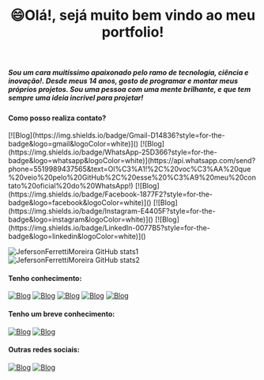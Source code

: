 <!-- WELLCOME -->
<body id="github-portfolio">
    <header id="github-menu">
        <h1>😄Olá!, sejá muito bem vindo ao meu portfolio!</h1>
    </header>
</body>

<main>
    
</main>

##### Sou um cara muitíssimo apaixonado pelo ramo de tecnologia, ciência e inovação!. Desde meus 14 anos, gosto de programar e montar meus próprios projetos. Sou uma pessoa com uma mente brilhante, e que tem sempre uma ideia incrivel para projetar!
#### Como posso realiza contato?
<div id="gh-contacts">
    [![Blog](https://img.shields.io/badge/Gmail-D14836?style=for-the-badge&logo=gmail&logoColor=white)]()
    [![Blog](https://img.shields.io/badge/WhatsApp-25D366?style=for-the-badge&logo=whatsapp&logoColor=white)](https://api.whatsapp.com/send?phone=5519989437565&text=Ol%C3%A1!%2C%20voc%C3%AA%20que%20veio%20pelo%20GitHub%2C%20esse%20%C3%A9%20meu%20contato%20oficial%20do%20WhatsApp!)
    [![Blog](https://img.shields.io/badge/Facebook-1877F2?style=for-the-badge&logo=facebook&logoColor=white)]()
    [![Blog](https://img.shields.io/badge/Instagram-E4405F?style=for-the-badge&logo=instagram&logoColor=white)]()
    [![Blog](https://img.shields.io/badge/LinkedIn-0077B5?style=for-the-badge&logo=linkedin&logoColor=white)]()
</div>



![JefersonFerrettiMoreira GitHub stats1](https://github-readme-stats.vercel.app/api?username=JefersonFerrettiMoreira&show_icons=true&theme=transparent)
![JefersonFerrettiMoreira GitHub stats2](https://github-readme-stats.vercel.app/api/top-langs/?username=JefersonFerrettiMoreira&theme=blue-green)

#### Tenho conhecimento:
[![Blog](https://img.shields.io/badge/HTML5-E34F26?style=for-the-badge&logo=html5&logoColor=white)]()
[![Blog](https://img.shields.io/badge/CSS3-1572B6?style=for-the-badge&logo=css3&logoColor=white)]()
[![Blog](https://img.shields.io/badge/JavaScript-323330?style=for-the-badge&logo=javascript&logoColor=F7DF1E)]()
[![Blog](https://img.shields.io/badge/React-20232A?style=for-the-badge&logo=react&logoColor=61DAFB)]()
[![Blog](https://img.shields.io/badge/PHP-777BB4?style=for-the-badge&logo=php&logoColor=white)]()

#### Tenho um breve conhecimento:
[![Blog](https://img.shields.io/badge/Python-14354C?style=for-the-badge&logo=python&logoColor=white)]()
[![Blog](https://img.shields.io/badge/Lua-2C2D72?style=for-the-badge&logo=lua&logoColor=white)]()

#### Outras redes sociais:
[![Blog](https://img.shields.io/badge/Pinterest-%23E60023.svg?&style=for-the-badge&logo=Pinterest&logoColor=white)]()
[![Blog](https://img.shields.io/badge/Discord-7289DA?style=for-the-badge&logo=discord&logoColor=white)]()

